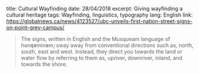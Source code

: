 title: Cultural Wayfinding
date: 28/04/2018
excerpt: Giving wayfinding a cultural heritage
tags: Wayfinding, linguistics, typography
lang: English
link: https://globalnews.ca/news/4123527/ubc-unveils-first-nation-street-signs-on-point-grey-campus/


> The signs, written in English and the Musqueam language of hən̓q̓əmin̓əm̓, sway away from conventional directions such as, north, south, east and west. Instead, they direct you towards the land or water flow by referring to them as, upriver, downriver, inland, and towards the shore.

